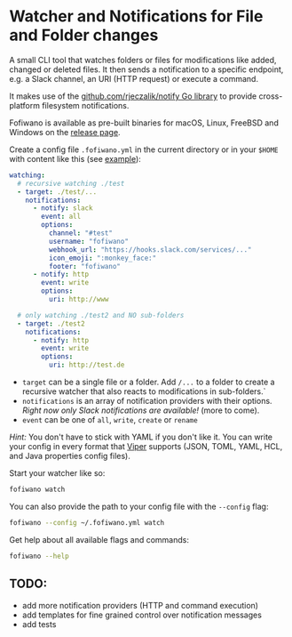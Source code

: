 # Watcher and Notifications for File and Folder changes

A small CLI tool that watches folders or files for modifications like added, changed or deleted files. It then sends a notification to a specific endpoint, e.g. a Slack channel, an URI (HTTP request) or execute a command. 

It makes use of the [github.com/rjeczalik/notify Go library](https://github.com/rjeczalik/notify) to provide cross-platform filesystem notifications.

Fofiwano is available as pre-built binaries for macOS, Linux, FreeBSD and Windows on the [release page](https://github.com/pteich/fofiwano/releases).

Create a config file `.fofiwano.yml` in the current directory or in your `$HOME` with content like this (see [example](.fofiwano.example.yml)):
```yaml
watching:
  # recursive watching ./test
  - target: ./test/...
    notifications:
      - notify: slack
        event: all
        options:
          channel: "#test"
          username: "fofiwano"
          webhook_url: "https://hooks.slack.com/services/..."
          icon_emoji: ":monkey_face:"
          footer: "fofiwano"
      - notify: http
        event: write
        options:
          uri: http://www

  # only watching ./test2 and NO sub-folders
  - target: ./test2
    notifications:
      - notify: http
        event: write
        options:
          uri: http://test.de

```

- `target` can be a single file or a folder. Add `/...` to a folder to create a recursive watcher that also reacts to modifications in sub-folders.`
- `notifications` is an array of notification providers with their options. *Right now only Slack notifications are available!* (more to come).
- `event` can be one of `all`, `write`, `create` or `rename`

*Hint:* You don't have to stick with YAML if you don't like it. You can write your config in every format that [Viper](https://github.com/spf13/viper) supports (JSON, TOML, YAML, HCL, and Java properties config files).

Start your watcher like so:
```bash
fofiwano watch
```

You can also provide the path to your config file with the `--config` flag:
```bash
fofiwano --config ~/.fofiwano.yml watch
```

Get help about all available flags and commands:
```bash
fofiwano --help
```

## TODO:

- add more notification providers (HTTP and command execution)
- add templates for fine grained control over notification messages
- add tests
